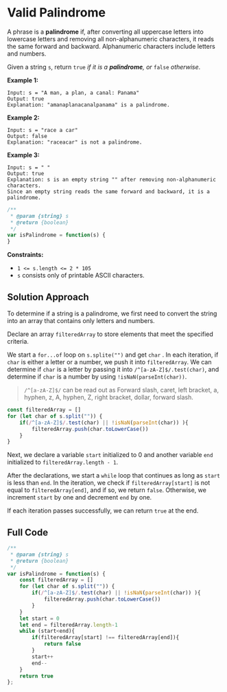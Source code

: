 # Valid Palindrome

A phrase is a **palindrome** if, after converting all uppercase letters into lowercase letters and removing all non-alphanumeric characters, it reads the same forward and backward. Alphanumeric characters include letters and numbers.

Given a string `s`, return `true` *if it is a **palindrome**, or* `false` *otherwise*.

 

**Example 1:**

```
Input: s = "A man, a plan, a canal: Panama"
Output: true
Explanation: "amanaplanacanalpanama" is a palindrome.
```

**Example 2:**

```
Input: s = "race a car"
Output: false
Explanation: "raceacar" is not a palindrome.
```

**Example 3:**

```
Input: s = " "
Output: true
Explanation: s is an empty string "" after removing non-alphanumeric characters.
Since an empty string reads the same forward and backward, it is a palindrome.
```

 ```js
 /**
  * @param {string} s
  * @return {boolean}
  */
 var isPalindrome = function(s) {
 }
 ```

**Constraints:**

- `1 <= s.length <= 2 * 105`
- `s` consists only of printable ASCII characters.

## Solution  Approach

To determine if a string is a palindrome, we first need to convert the string into an array that contains only letters and numbers.

Declare an array `filteredArray` to store elements that meet the specified criteria.

We start a `for...of` loop on `s.splite("")` and get `char` . In each iteration, if `char` is either a letter or a number, we push it into `filteredArray`. We can determine if `char` is a letter by passing it into `/^[a-zA-Z]$/.test(char)`, and determine if `char` is a number by using `!isNaN(parseInt(char))`.

> `/^[a-zA-Z]$/` can be read out as Forward slash, caret, left bracket, a, hyphen, z, A, hyphen, Z, right bracket, dollar, forward slash.

 ```js
 const filteredArray = []
 for (let char of s.split("")) {
     if(/^[a-zA-Z]$/.test(char) || !isNaN(parseInt(char)) ){
         filteredArray.push(char.toLowerCase())
     }
 }
 ```

Next, we declare a variable `start` initialized to 0 and another variable `end` initialized to `filteredArray.length - 1`.

After the declarations, we start a `while` loop that continues as long as `start` is less than `end`. In the iteration, we check if `filteredArray[start]` is not equal to `filteredArray[end]`, and if so, we return `false`. Otherwise, we increment `start` by one and decrement `end` by one.

If each iteration passes successfully, we can return `true` at the end.

## Full Code

```js
/**
 * @param {string} s
 * @return {boolean}
 */
var isPalindrome = function(s) {
    const filteredArray = []
    for (let char of s.split("")) {
        if(/^[a-zA-Z]$/.test(char) || !isNaN(parseInt(char)) ){
            filteredArray.push(char.toLowerCase())
        }
    }
    let start = 0
    let end = filteredArray.length-1
    while (start<end){
        if(filteredArray[start] !== filteredArray[end]){
            return false
        }
        start++
        end--
    }
    return true
};
```

